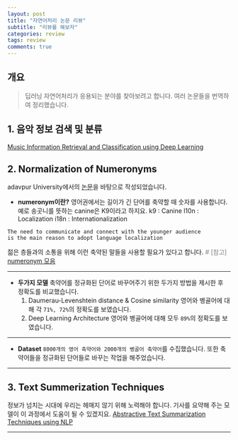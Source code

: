 ```yaml
---  
layout: post  
title: "자연어처리 논문 리뷰"  
subtitle: "리뷰를 해보자"  
categories: review  
tags: review  
comments: true  
---  
```


## 개요
> 딥러닝 자연어처리가 응용되는 분야를 찾아보려고 합니다.
> 여러 논문들을 번역하여 정리했습니다.

## 1. 음악 정보 검색 및 분류
[Music Information Retrieval and Classification using Deep Learning](https://www.academia.edu/49290410/Music_Information_Retrieval_and_Classification_using_Deep_Learning)

## 2. Normalization of Numeronyms
adavpur University에서의 [논문](https://ieeexplore.ieee.org/abstract/document/9106524)을 바탕으로 작성되었습니다.

* __numeronym이란?__
영어권에서는 길이가 긴 단어를 축약할 때 숫자를 사용합니다. 예로 송곳니를 뜻하는 canine은 K9이라고 하지요.
 k9 : Canine
 l10n : Localization
 i18n : Internationalization
```
The need to communicate and connect with the younger audience
is the main reason to adopt language localization
```
젊은 층들과의 소통을 위해 이런 축약된 말들을 사용할 필요가 있다고 합니다.
<span style=" color:gray"># [참고] [numeronym 모음](https://nhj12311.tistory.com/145)</span>

---

* __두가지 모델__
축약어를 정규화된 단어로 바꾸어주기 위한 두가지 방법을 제시한 후 정확도를 비교했습니다.
   1. Daumerau-Levenshtein distance & Cosine similarity
  영어와 벵골어에 대해 각 ``71%, 72%``의 정확도를 보였습니다.
   2. Deep Learning Architecture
  영어와 벵골어에 대해 모두 `89%`의 정확도를 보였습니다.

---

* __Dataset__
`8000개의 영어 축약어와 2000개의 벵골어 축약어`를 수집했습니다. 또한 축약어들을 정규화된 단어들로 바꾸는 작업을 해주었습니다.
---

## 3. Text Summerization Techniques
정보가 넘치는 시대에 우리는 헤매지 않기 위해 노력해야 합니다. 기사를 요약해 주는 모델이 이 과정에서 도움이 될 수 있겠지요.
[Abstractive Text Summarization Techniques using NLP](https://ieeexplore.ieee.org/abstract/document/9213079)

---
